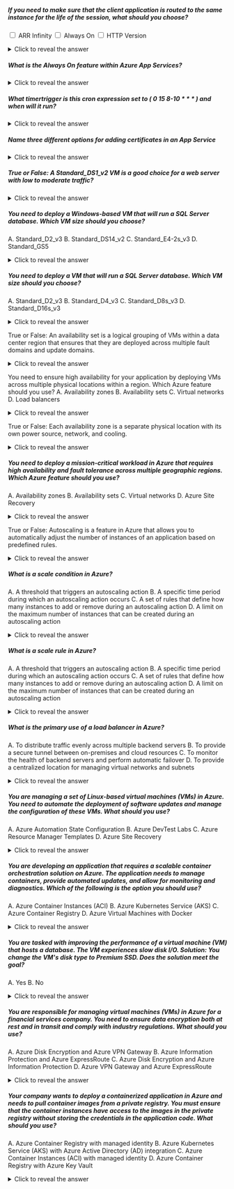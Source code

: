 ##### If you need to make sure that the client application is routed to the same instance for the life of the session, what should you choose?
<input type="checkbox"> ARR Infinity 
<input type="checkbox"> Always On 
<input type="checkbox"> HTTP Version
<details> <summary>Click to reveal the answer</summary> Answer: ARR Infinity.<br> Bottom line: Enable ARR Affinity if your app stores state on the instance, otherwise **disable it**.. </details>

##### What is the Always On feature within Azure App Services?

<details> <summary>Click to reveal the answer</summary> Always On is a feature in Azure App Services that makes sure your web app is always running, even if no one is visiting it. It's like having a caretaker for your website who keeps an eye on it all the time, making sure everything is working correctly. </details>


##### What timertrigger is this cron expression set to ( 0 15 8-10  * * * ) and when will it run?

<details> <summary>Click to reveal the answer</summary> It will run every 4 hours, every day for the rest of eternity, starting at midnight. </details>

##### Name three different options for adding certificates in an App Service
<details> <summary>Click to reveal the answer</summary> Import a certificate from a Key Vault <br>Upload a private certificate <br>Upload a public certificate </details>

##### True or False: A Standard_DS1_v2 VM is a good choice for a web server with low to moderate traffic?
<details> <summary>Click to reveal the answer</summary> Yes <br>
Explanation: The Standard_DS1_v2 VM is a good choice for a web server with low to moderate traffic as it offers a balance between CPU and memory resources. </details>

##### You need to deploy a Windows-based VM that will run a SQL Server database. Which VM size should you choose? 
A. Standard_D2_v3 
B. Standard_DS14_v2 
C. Standard_E4-2s_v3 
D. Standard_GS5
<details> <summary>Click to reveal the answer</summary> Answer: B. Standard_DS14_v2 Explanation: The Standard_DS14_v2 VM is a good choice for running a SQL Server database on a Windows-based VM as it offers high memory and storage capacity, and is optimized for I/O-intensive workloads. </details>

##### You need to deploy a VM that will run a SQL Server database. Which VM size should you choose? 
A. Standard_D2_v3 
B. Standard_D4_v3 
C. Standard_D8s_v3 
D. Standard_D16s_v3
<details> <summary>Click to reveal the answer</summary> Answer: B. Standard_D4_v3 Explanation: The Standard_D4_v3 VM is a good choice for running a SQL Server database as it provides a balance between CPU, memory, and storage resources. </details>

True or False: An availability set is a logical grouping of VMs within a data center region that ensures that they are deployed across multiple fault domains and update domains.
<details> <summary>Click to reveal the answer</summary> Answer: True Explanation: An availability set is a logical grouping of VMs that allows you to ensure that your VMs are deployed across multiple fault domains and update domains to minimize the impact of any single point of failure. </details>

You need to ensure high availability for your application by deploying VMs across multiple physical locations within a region. Which Azure feature should you use? A. Availability zones B. Availability sets C. Virtual networks D. Load balancers
<details> <summary>Click to reveal the answer</summary> Answer: A. Availability zones Explanation: Availability zones allow you to deploy VMs across multiple physical locations within a region to provide high availability and fault tolerance. </details>

True or False: Each availability zone is a separate physical location with its own power source, network, and cooling.
<details> <summary>Click to reveal the answer</summary> Answer: True Explanation: Each availability zone is a separate physical location within a region that is isolated from other zones with its own power source, network, and cooling. </details>

##### You need to deploy a mission-critical workload in Azure that requires high availability and fault tolerance across multiple geographic regions. Which Azure feature should you use? 
A. Availability zones
B. Availability sets 
C. Virtual networks
D. Azure Site Recovery
<details> <summary>Click to reveal the answer</summary> Answer: D. Azure Site Recovery is a disaster recovery solution that allows you to replicate your VMs and data across multiple geographic regions to ensure high availability and fault tolerance in case of a regional outage. </details>

True or False: Autoscaling is a feature in Azure that allows you to automatically adjust the number of instances of an application based on predefined rules.
<details> <summary>Click to reveal the answer</summary> Answer: True Explanation: Autoscaling in Azure allows you to automatically adjust the number of instances of an application based on predefined rules, such as CPU usage or queue length. </details>

##### What is a scale condition in Azure? 
A. A threshold that triggers an autoscaling action 
B. A specific time period during which an autoscaling action occurs 
C. A set of rules that define how many instances to add or remove during an autoscaling action 
D. A limit on the maximum number of instances that can be created during an autoscaling action
<details> <summary>Click to reveal the answer</summary> Answer: A. A threshold that triggers an autoscaling action Explanation: A scale condition is a threshold that triggers an autoscaling action, such as adding or removing instances based on resource utilization or other metrics. </details>

##### What is a scale rule in Azure? 
A. A threshold that triggers an autoscaling action 
B. A specific time period during which an autoscaling action occurs 
C. A set of rules that define how many instances to add or remove during an autoscaling action
D. A limit on the maximum number of instances that can be created during an autoscaling action
<details> <summary>Click to reveal the answer</summary> Answer: C. A set of rules that define how many instances to add or remove during an autoscaling action Explanation: A scale rule is a set of rules that define how many instances to add or remove during an autoscaling action, based on the scale conditions that are defined. </details>

##### What is the primary use of a load balancer in Azure? 
A. To distribute traffic evenly across multiple backend servers 
B. To provide a secure tunnel between on-premises and cloud resources 
C. To monitor the health of backend servers and perform automatic failover 
D. To provide a centralized location for managing virtual networks and subnets
<details> <summary>Click to reveal the answer</summary> Answer: A. To distribute traffic evenly across multiple backend servers Explanation: The primary use of a load balancer in Azure is to distribute incoming traffic evenly across multiple backend servers, improving application performance, availability, and scalability. </details>

##### You are managing a set of Linux-based virtual machines (VMs) in Azure. You need to automate the deployment of software updates and manage the configuration of these VMs. What should you use? 
A. Azure Automation State Configuration 
B. Azure DevTest Labs 
C. Azure Resource Manager Templates 
D. Azure Site Recovery
<details> <summary>Click to reveal the answer</summary> Answer: A. Azure Automation State Configuration Link to Documentation </details>

##### You are developing an application that requires a scalable container orchestration solution on Azure. The application needs to manage containers, provide automated updates, and allow for monitoring and diagnostics. Which of the following is the option you should use? 
A. Azure Container Instances (ACI) 
B. Azure Kubernetes Service (AKS)
C. Azure Container Registry 
D. Azure Virtual Machines with Docker
<details> <summary>Click to reveal the answer</summary> Answer: B. Azure Kubernetes Service (AKS) <br>It's designed for precisely the requirements you mentioned: container orchestration, automated updates, and robust monitoring and diagnostics capabilities. With your proficiency in Azure, diving into AKS should be a logical next step. </details>

##### You are tasked with improving the performance of a virtual machine (VM) that hosts a database. The VM experiences slow disk I/O. Solution: You change the VM's disk type to Premium SSD. Does the solution meet the goal? 
A. Yes
B. No
<details> <summary>Click to reveal the answer</summary> Answer: A. Yes Link to Documentation </details>

##### You are responsible for managing virtual machines (VMs) in Azure for a financial services company. You need to ensure data encryption both at rest and in transit and comply with industry regulations. What should you use? 
A. Azure Disk Encryption and Azure VPN Gateway
B. Azure Information Protection and Azure ExpressRoute 
C. Azure Disk Encryption and Azure Information Protection 
D. Azure VPN Gateway and Azure ExpressRoute
<details> <summary>Click to reveal the answer</summary> Answer: A. Azure Disk Encryption and Azure VPN Gateway Link to Documentation for Azure Disk Encryption Link to Documentation for Azure VPN Gateway </details>

##### Your company wants to deploy a containerized application in Azure and needs to pull container images from a private registry. You must ensure that the container instances have access to the images in the private registry without storing the credentials in the application code. What should you use?
A. Azure Container Registry with managed identity 
B. Azure Kubernetes Service (AKS) with Azure Active Directory (AD) integration
C. Azure Container Instances (ACI) with managed identity 
D. Azure Container Registry with Azure Key Vault
<details> <summary>Click to reveal the answer</summary> Answer: C. Azure Container Instances (ACI) with managed identity </details>